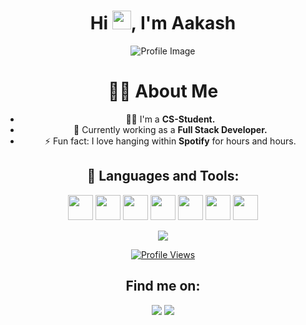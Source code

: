 <div align="center">

# Hi <img src="https://raw.githubusercontent.com/MartinHeinz/MartinHeinz/master/wave.gif" width="30px">, I'm Aakash
</div>

<div align="center">
    <img src="https://t3.ftcdn.net/jpg/08/24/65/58/360_F_824655815_s3DwP9iy1AxFQRWpli3ahNOg4CJ22zGu.jpg" alt="Profile Image" width="screen" />
</div>

<div align="center">

# 🙋‍♂️ About Me

- 👨‍💻 I'm a **CS-Student.**
- 🌱 Currently working as a **Full Stack Developer.**
- ⚡ Fun fact: I love hanging within **Spotify** for hours and hours.

 </div>



<div align="center">

## 🚀 Languages and Tools:
[<img src="https://img.icons8.com/color/48/000000/javascript.png" width="40" height="40" />](https://developer.mozilla.org/en-US/docs/Web/JavaScript)
[<img src="https://img.icons8.com/color/48/000000/typescript.png" width="40" height="40" />](https://www.typescriptlang.org/)
[<img src="https://img.icons8.com/color/48/000000/django.png" width="40" height="40" />](https://www.djangoproject.com/)
[<img src="https://img.icons8.com/color/48/000000/vue-js.png" width="40" height="40" />](https://vuejs.org/)
[<img src="https://nuxt.com/assets/design-kit/icon-green.svg" width="40" height="40" />](https://nuxtjs.org/)
[<img src="https://img.icons8.com/color/48/000000/react-native.png" width="40" height="40" />](https://reactjs.org/)
[<img src="https://img.icons8.com/color/48/000000/nodejs.png" width="40" height="40" />](https://nodejs.org/)

![](https://github-readme-stats.vercel.app/api/top-langs/?username=cole15sky&theme=dark&hide_border=false&include_all_commits=true&count_private=false&layout=compact)

[![Profile Views](https://komarev.com/ghpvc/?username=cole15sky)](https://github.com/cole15sky)

 </div>


<div align="center">

## Find me on:
[<img src="https://img.icons8.com/fluent/48/000000/twitter.png" />](https://x.com/adoresky___)
[<img src="https://img.icons8.com/fluent/48/000000/linkedin.png" />](https://www.linkedin.com/in/aakash-dawadi165/)

 </div>







